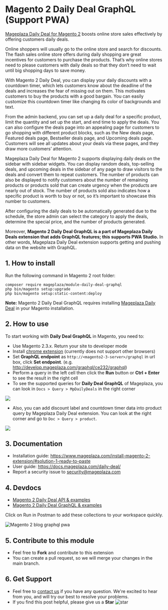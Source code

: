 # Magento 2 Daily Deal GraphQL (Support PWA)

[Mageplaza Daily Deal for Magento 2](https://www.mageplaza.com/magento-2-daily-deal-extension/) boosts online store sales effectively by offering customers daily deals. 

Online shoppers will usually go to the online store and search for discounts. The flash sales online store offers during daily shopping are great incentives for customers to purchase the products. That’s why online stores need to please customers with daily deals so that they don’t need to wait until big shopping days to save money. 

With Magento 2 Daily Deal, you can display your daily discounts with a countdown timer, which lets customers know about the deadline of the deals and increases the fear of missing out on them. This motivates customers to buy the products with a good bargain. You can easily customize this countdown timer like changing its color of backgrounds and text. 

From the admin backend, you can set up a daily deal for a specific product, limit the quantity and set up the start, and end time to apply the deals. You can also configure the deals page into an appealing page for customers to go shopping with different product blocks, such as the New deals page, Featured deals page, Bestseller deals page, and Upcoming deals page. Customers will see all updates about your deals via these pages, and they draw more customers’ attention. 

Mageplaza Daily Deal for Magento 2 supports displaying daily deals on the sidebar with sidebar widgets. You can display random deals, top-selling deals, and upcoming deals in the sidebar of any page to draw visitors to the deals and convert them to repeat customers. The number of products can also be displayed to notify customers about the number of remaining products or products sold that can create urgency when the products are nearly out of stock. The number of products sold also indicates how a specific product is worth to buy or not, so it’s important to showcase this number to customers. 

After configuring the daily deals to be automatically generated due to the schedule, the store admin can select the category to apply the deals, determine the special price, and the number of products generated. 

Moreover, **Magento 2 Daily Deal GraphQL is a part of Mageplaza Daily Deals extension that adds GraphQL features; this supports PWA Studio.** In other words, Mageplaza Daily Deal extension supports getting and pushing data on the website with GraphQL.

## 1. How to install

Run the following command in Magento 2 root folder:

```
composer require mageplaza/module-daily-deal-graphql
php bin/magento setup:upgrade
php bin/magento setup:static-content:deploy
```
**Note:** 
Magento 2 Daily Deal GraphQL requires installing [Mageplaza Daily Deal](https://www.mageplaza.com/magento-2-daily-deal-extension/) in your Magento installation. 

## 2. How to use

To start working with **Daily Deal GraphQL** in Magento, you need to:

- Use Magento 2.3.x. Return your site to developer mode
- Install [chrome extension](https://chrome.google.com/webstore/detail/chromeiql/fkkiamalmpiidkljmicmjfbieiclmeij?hl=en) (currently does not support other browsers)
- Set **GraphQL endpoint** as `http://<magento2-3-server>/graphql` in url box, click **Set endpoint**. (e.g. http://develop.mageplaza.com/graphql/ce232/graphql)
- Perform a query in the left cell then click the **Run** button or **Ctrl + Enter** to see the result in the right cell
- To see the supported queries for **Daily Deal GraphQL** of Mageplaza, you can look in `Docs > Query > MpDailyDeals` in the right corner

![](https://i.imgur.com/rjNCvSi.png)

- Also, you can add discount label and countdown timer data into product query by Mageplaza Daily Deal extension. You can look at the right corner and go to `Doc > Query > product`.

![](https://i.imgur.com/M6vrkHl.png)

## 3. Documentation

- Installation guide: https://www.mageplaza.com/install-magento-2-extension/#solution-1-ready-to-paste
- User guide: https://docs.mageplaza.com/daily-deal/
- Report a security issue to security@mageplaza.com

## 4. Devdocs

- [Magento 2 Daily Deal API & examples](https://documenter.getpostman.com/view/10589000/SzRxXr7J?version=latest)
- [Magento 2 Daily Deal GraphQL & examples](https://documenter.getpostman.com/view/10589000/SzRxXrBj?version=latest)

Click on Run in Postman to add these collections to your workspace quickly. 

![Magento 2 blog graphql pwa](https://i.imgur.com/lhsXlUR.gif)

## 5. Contribute to this module

- Feel free to **Fork** and contribute to this extension 
- You can create a pull request, so we will merge your changes in the main branch. 

## 6. Get Support 

- Feel free to [contact us](https://www.mageplaza.com/contact.html) if you have any question. We're excited to hear from you, and will try our best to resolve your problems.  
- If you find this post helpful, please give us a **Star** ![star](https://i.imgur.com/S8e0ctO.png)





